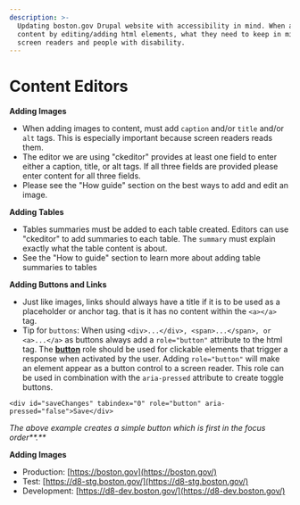 ```yaml
---
description: >-
  Updating boston.gov Drupal website with accessibility in mind. When adding
  content by editing/adding html elements, what they need to keep in mind for
  screen readers and people with disability.
---
```


# Content Editors

**Adding Images**

* When adding images to content, must add `caption` and/or `title` and/or `alt` tags. This is especially important because screen readers reads them. 
* The editor we are using "ckeditor" provides at least one field to enter either a caption, title, or alt tags. If all three fields are provided please enter content for all three fields.
* Please see the "How guide" section on the best ways to add and edit an image.

**Adding Tables**

* Tables summaries must be added to each table created. Editors can use "ckeditor" to add summaries to each table. The `summary` must explain exactly what the table content is about. 
* See the "How to guide" section to learn more about adding table summaries to tables

**Adding Buttons and Links**

* Just like images, links should always have a title if it is to be used as a placeholder or anchor tag. that is it has no content within the `<a></a>` tag.
* Tip for `buttons`: When using `<div>...</div>, <span>...</span>, or <a>...</a>` as buttons always add a `role="button"` attribute to the html tag. The [**button**](https://www.w3.org/WAI/PF/aria/roles#button) role should be used for clickable elements that trigger a response when activated by the user. Adding `role="button"` will make an element appear as a button control to a screen reader. This role can be used in combination with the `aria-pressed` attribute to create toggle buttons. 

```text
<div id="saveChanges" tabindex="0" role="button" aria-pressed="false">Save</div>
```

_The above example creates a simple button which is first in the focus order**.**_

**Adding Images**

* Production: [https://boston.gov](https://boston.gov/)
* Test: [https://d8-stg.boston.gov/](https://d8-stg.boston.gov/)
* Development: [https://d8-dev.boston.gov/](https://d8-dev.boston.gov/)

